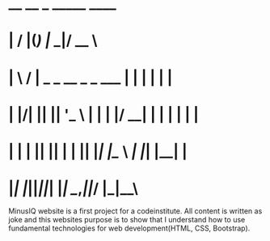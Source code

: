 #  __  __  _                      _____  ____   
# |  \/  |(_)                    |_   _|/ __ \  
# | \  / | _  _ __   _   _  ___    | | | |  | | 
# | |\/| || || '_ \ | | | |/ __|   | | | |  | | 
# | |  | || || | | || |_| |\__ \  _| |_| |__| | 
# |_|  |_||_||_| |_| \__,_||___/ |_____|\___\_\ 
  

MinusIQ website is a first project for a codeinstitute.
All content is written as joke and this websites purpose
is to show that I understand how to use fundamental technologies
for web development(HTML, CSS, Bootstrap). 




